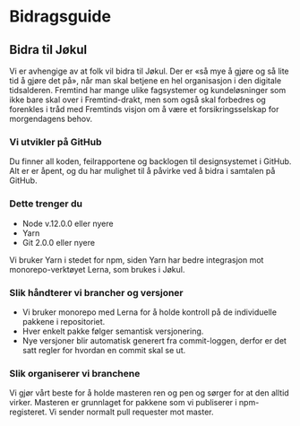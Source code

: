 # Bidragsguide

## Bidra til Jøkul

Vi er avhengige av at folk vil bidra til Jøkul. Der er «så mye å gjøre og så lite tid å gjøre det på», når man skal betjene en hel organisasjon i den digitale tidsalderen. Fremtind har mange ulike fagsystemer og kundeløsninger som ikke bare skal over i Fremtind-drakt, men som også skal forbedres og forenkles i tråd med Fremtinds visjon om å være et forsikringsselskap for morgendagens behov.

### Vi utvikler på GitHub

Du finner all koden, feilrapportene og backlogen til designsystemet i GitHub. Alt er er åpent, og du har mulighet til å påvirke ved å bidra i samtalen på GitHub.

### Dette trenger du

-   Node v.12.0.0 eller nyere
-   Yarn
-   Git 2.0.0 eller nyere

Vi bruker Yarn i stedet for npm, siden Yarn har bedre integrasjon mot monorepo-verktøyet Lerna, som brukes i Jøkul.

### Slik håndterer vi brancher og versjoner

-   Vi bruker monorepo med Lerna for å holde kontroll på de individuelle pakkene i repositoriet.
-   Hver enkelt pakke følger semantisk versjonering.
-   Nye versjoner blir automatisk generert fra commit-loggen, derfor er det satt regler for hvordan en commit skal se ut.

### Slik organiserer vi branchene

Vi gjør vårt beste for å holde masteren ren og pen og sørger for at den alltid virker. Masteren er grunnlaget for pakkene som vi publiserer i npm-registeret. Vi sender normalt pull requester mot master.
